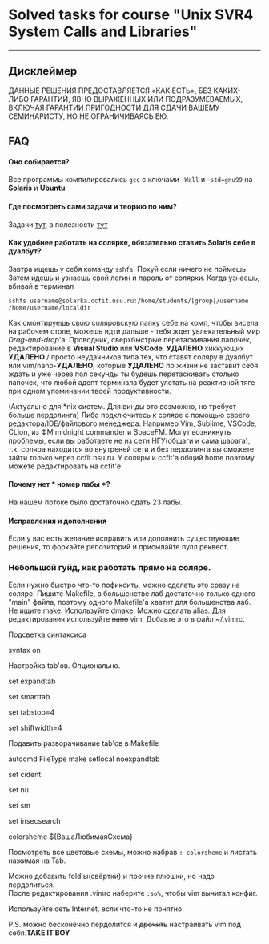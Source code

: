 # Solved tasks for course "Unix SVR4 System Calls and Libraries"
___
## Дисклеймер 
ДАННЫЕ РЕШЕНИЯ ПРЕДОСТАВЛЯЕТСЯ «КАК ЕСТЬ», БЕЗ КАКИХ-ЛИБО ГАРАНТИЙ, ЯВНО ВЫРАЖЕННЫХ ИЛИ ПОДРАЗУМЕВАЕМЫХ, ВКЛЮЧАЯ ГАРАНТИИ ПРИГОДНОСТИ ДЛЯ СДАЧИ ВАШЕМУ СЕМИНАРИСТУ, НО НЕ ОГРАНИЧИВАЯСЬ ЕЮ. 

## FAQ
#### Оно собирается?
Все программы компилировались `gcc` с ключами `-Wall` и -`std=gnu99` на **Solaris** и **Ubuntu**
#### Где посмотреть сами задачи и теорию по ним?
Задачи [тут](http://ccfit.nsu.ru/~deviv/courses/unix/tasks.html), а полезности [тут](http://ccfit.nsu.ru/~deviv/courses/unix/unix/menu.html)
#### Как удобнее работать на солярке, обязательно ставить Solaris себе в дуалбут?
Завтра ищешь у себя команду `sshfs`. Похуй если ничего не поймешь. Затем идешь и узнаешь свой логин и пароль от солярки. Когда узнаешь, вбивай в терминал 

```
sshfs username@solarka.ccfit.nsu.ru:/home/students/[group]/username /home/username/localdir
```

Как смонтируешь свою соляровскую папку себе на комп, чтобы висела на рабочем столе, можешь идти дальше - тебя ждет увлекательный мир *Drag-and-drop*'a. Проводник, сверхбыстрые перетаскивания папочек, редактирование в **Visual Studio** или **VSCode**. **УДАЛЕНО** хиккующих **УДАЛЕНО** / просто неудачников типа тех, что ставят соляру в дуалбут или vim/nano-**УДАЛЕНО**, которые **УДАЛЕНО** по жизни не заставит себя ждать и уже через пол секунды ты будешь перетаскивать столько папочек, что любой адепт терминала будет улетать на реактивной тяге при одном упоминании твоей продуктивности.

(Актуально для *nix систем. Для винды это возможно, но требует больше пердолинга)
Либо подключитесь к соляре с помощью своего редактора/IDE/файлового менеджера. Например Vim, Sublime, VSCode, CLion, из ФМ midnight commander и SpaceFM.
Могут возникнуть проблемы, если вы работаете не из сети НГУ(общаги и сама шарага), т.к. соляра находится во внутреней сети и без пердолинга вы сможете зайти только через ccfit.nsu.ru. У соляры и ccfit'а общий home поэтому можете редактировать на ccfit'е
#### Почему нет * номер лабы *?
На нашем потоке было достаточно сдать 23 лабы.
#### Исправления и дополнения
Если у вас есть желание исправить или дополнить существующие решения, то форкайте репозиторий и присылайте пулл реквест.

### Небольшой гуйд, как работать прямо на соляре.
Если нужно быстро что-то пофиксить, можно сделать это сразу на соляре.
Пишите Makefile, в большенстве лаб достаточно только одного "main" файла, поэтому одного Makefile'а хватит для большенства лаб.
Не ищите make. Используйте dmake. Можно сделать alias.
Для редактирования используйте ~~nano~~ vim. 
Добавте это в файл ~/.vimrc.

Подсветка синтаксиса

syntax on

Настройка tab'ов. Опционально.

set expandtab

set smarttab

set tabstop=4 

set shiftwidth=4

Подавить разворачивание tab'ов в Makefile 

autocmd FileType make setlocal noexpandtab

set cident

set nu

set sm

set insecsearch

colorsheme ${ВашаЛюбимаяСхема}

Посмотреть все цветовые схемы, можно набрав `: colorsheme` и листать нажимая на Tab.

Можно добавить fold'ы(свёртки) и прочие плюшки, но надо пердолиться.   
После редактирования .vimrc наберите `:so%`, чтобы vim вычитал конфиг.

Используйте сеть Internet, если что-то не понятно.

P.S. можно бесконечно пердолится и ~~дрочить~~ настраивать vim под себя.**TAKE IT BOY** 

